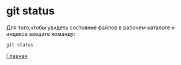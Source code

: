 <h1>git status</h1>

Для того,чтобы увидеть состояние файлов в рабочем каталоге и индексе введите команду:

```bash=
git status
```

[Главная](/readme.md)